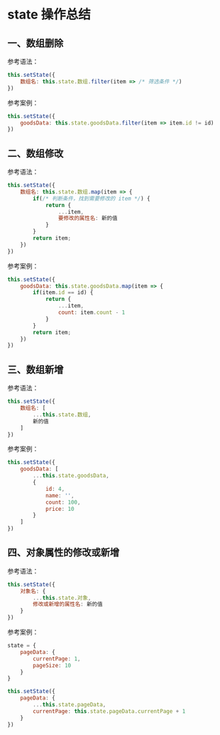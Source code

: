 # state 操作总结

## 一、数组删除

参考语法：

```jsx
this.setState({
    数组名: this.state.数组.filter(item => /* 筛选条件 */)
})
```

参考案例：

```js
this.setState({
    goodsData: this.state.goodsData.filter(item => item.id != id)
})
```

## 二、数组修改

参考语法：

```js
this.setState({
    数组名: this.state.数组.map(item => {
        if(/* 判断条件，找到需要修改的 item */) {
            return {
                ...item, 
                要修改的属性名: 新的值
            }
        }
        return item;
    })
})
```

参考案例：

```js
this.setState({
    goodsData: this.state.goodsData.map(item => {
        if(item.id == id) {
            return {
                ...item, 
                count: item.count - 1
            }
        }
        return item;
    })
})
```

## 三、数组新增

参考语法：

```js
this.setState({
    数组名: [
        ...this.state.数组,
        新的值
    ]
})
```

参考案例：

```js
this.setState({
    goodsData: [
        ...this.state.goodsData,
        {
            id: 4,
            name: '',
            count: 100,
            price: 10
        }
    ]
})
```

## 四、对象属性的修改或新增

参考语法：

```js
this.setState({
    对象名: {
        ...this.state.对象,
        修改或新增的属性名: 新的值
    }
})
```

参考案例：

```js
state = {
    pageData: {
        currentPage: 1,
        pageSize: 10
    }
}

this.setState({
    pageData: {
        ...this.state.pageData,
        currentPage: this.state.pageData.currentPage + 1
    }
})
```

